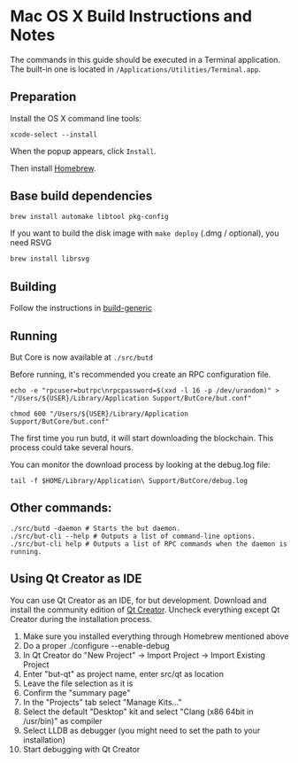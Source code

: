 Mac OS X Build Instructions and Notes
====================================
The commands in this guide should be executed in a Terminal application.
The built-in one is located in `/Applications/Utilities/Terminal.app`.

Preparation
-----------
Install the OS X command line tools:

`xcode-select --install`

When the popup appears, click `Install`.

Then install [Homebrew](https://brew.sh).

Base build dependencies
-----------------------

```bash
brew install automake libtool pkg-config
```

If you want to build the disk image with `make deploy` (.dmg / optional), you need RSVG
```bash
brew install librsvg
```

Building
--------

Follow the instructions in [build-generic](build-generic.md)

Running
-------

But Core is now available at `./src/butd`

Before running, it's recommended you create an RPC configuration file.

    echo -e "rpcuser=butrpc\nrpcpassword=$(xxd -l 16 -p /dev/urandom)" > "/Users/${USER}/Library/Application Support/ButCore/but.conf"

    chmod 600 "/Users/${USER}/Library/Application Support/ButCore/but.conf"

The first time you run butd, it will start downloading the blockchain. This process could take several hours.

You can monitor the download process by looking at the debug.log file:

    tail -f $HOME/Library/Application\ Support/ButCore/debug.log

Other commands:
-------

    ./src/butd -daemon # Starts the but daemon.
    ./src/but-cli --help # Outputs a list of command-line options.
    ./src/but-cli help # Outputs a list of RPC commands when the daemon is running.

Using Qt Creator as IDE
------------------------
You can use Qt Creator as an IDE, for but development.
Download and install the community edition of [Qt Creator](https://www.qt.io/download/).
Uncheck everything except Qt Creator during the installation process.

1. Make sure you installed everything through Homebrew mentioned above
2. Do a proper ./configure --enable-debug
3. In Qt Creator do "New Project" -> Import Project -> Import Existing Project
4. Enter "but-qt" as project name, enter src/qt as location
5. Leave the file selection as it is
6. Confirm the "summary page"
7. In the "Projects" tab select "Manage Kits..."
8. Select the default "Desktop" kit and select "Clang (x86 64bit in /usr/bin)" as compiler
9. Select LLDB as debugger (you might need to set the path to your installation)
10. Start debugging with Qt Creator
